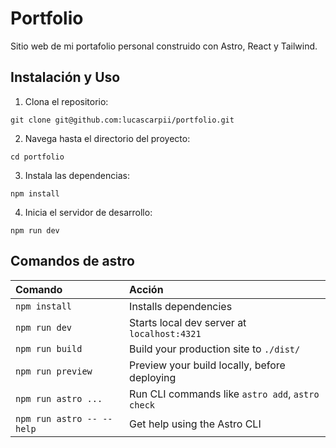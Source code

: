# Portfolio

Sitio web de mi portafolio personal construido con Astro, React y Tailwind.

## Instalación y Uso

1. Clona el repositorio:
   
```
git clone git@github.com:lucascarpii/portfolio.git
```

2. Navega hasta el directorio del proyecto:
   
```
cd portfolio
```

3. Instala las dependencias:
   
```
npm install
```

4. Inicia el servidor de desarrollo:
   
```
npm run dev
```

## Comandos de astro

| Comando                   | Acción                                           |
| :------------------------ | :----------------------------------------------- |
| `npm install`             | Installs dependencies                            |
| `npm run dev`             | Starts local dev server at `localhost:4321`      |
| `npm run build`           | Build your production site to `./dist/`          |
| `npm run preview`         | Preview your build locally, before deploying     |
| `npm run astro ...`       | Run CLI commands like `astro add`, `astro check` |
| `npm run astro -- --help` | Get help using the Astro CLI                     |

